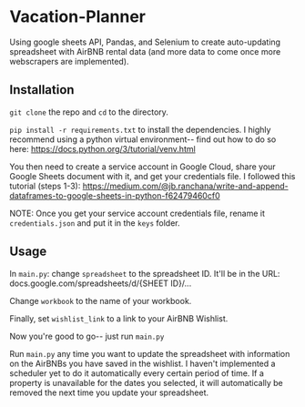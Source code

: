 # Vacation-Planner
Using google sheets API, Pandas, and Selenium to create auto-updating spreadsheet with AirBNB rental data (and more data to come once more webscrapers are implemented).

## Installation
`git clone` the repo and `cd` to the directory.

`pip install -r requirements.txt` to install the dependencies. I highly recommend using a python virtual environment-- find out how to do so here: https://docs.python.org/3/tutorial/venv.html

You then need to create a service account in Google Cloud, share your Google Sheets document with it, and get your credentials file. I followed this tutorial (steps 1-3): https://medium.com/@jb.ranchana/write-and-append-dataframes-to-google-sheets-in-python-f62479460cf0

NOTE: Once you get your service account credentials file, rename it `credentials.json` and put it in the `keys` folder.

## Usage
In `main.py`: change `spreadsheet` to the spreadsheet ID. It'll be in the URL: docs.google.com/spreadsheets/d/{SHEET ID}/...

Change `workbook` to the name of your workbook.

Finally, set `wishlist_link` to a link to your AirBNB Wishlist.

Now you're good to go-- just run `main.py`

Run `main.py` any time you want to update the spreadsheet with information on the AirBNBs you have saved in the wishlist. I haven't implemented a scheduler yet to do it automatically every certain period of time. If a property is unavailable for the dates you selected, it will automatically be removed the next time you update your spreadsheet.

